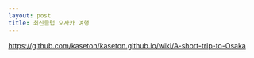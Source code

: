 ```yaml
---
layout: post
title: 최신클럽 오사카 여행
---
```


https://github.com/kaseton/kaseton.github.io/wiki/A-short-trip-to-Osaka

